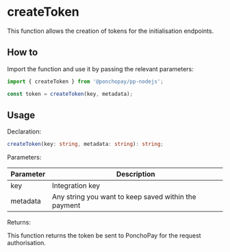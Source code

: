 # createToken

This function allows the creation of tokens for the initialisation endpoints.

## How to

Import the function and use it by passing the relevant parameters:

```ts
import { createToken } from '@ponchopay/pp-nodejs';

const token = createToken(key, metadata);
```

## Usage

Declaration:

```ts
createToken(key: string, metadata: string): string;
```

Parameters:

| Parameter | Description                                          |
| --------- | ---------------------------------------------------- |
| key       | Integration key                                      |
| metadata  | Any string you want to keep saved within the payment |

Returns:

This function returns the token be sent to PonchoPay for the request authorisation.
